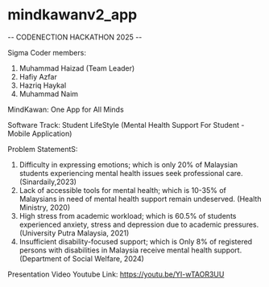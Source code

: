 # mindkawanv2_app

-- CODENECTION HACKATHON 2025 --

Sigma Coder members:
1. Muhammad Haizad (Team Leader)
2. Hafiy Azfar
3. Hazriq Haykal
4. Muhammad Naim
   
MindKawan: One App for All Minds

Software Track: Student LifeStyle (Mental Health Support For Student - Mobile Application)

Problem StatementS: 
1. Difficulty in expressing emotions; which is only 20% of Malaysian students experiencing mental health issues seek professional care. (Sinardaily,2023)
2. Lack of accessible tools for mental health; which is 10-35% of Malaysians in need of mental health support remain undeserved. (Health Ministry, 2020)
3. High stress from academic workload; which is 60.5% of students experienced anxiety, stress and depression due to academic pressures. (University Putra Malaysia, 2021)
4. Insufficient disability-focused support; which is Only 8% of registered persons with disabilities in Malaysia receive mental health support. (Department of Social Welfare, 2024) 

Presentation Video Youtube Link: https://youtu.be/YI-wTAOR3UU 
